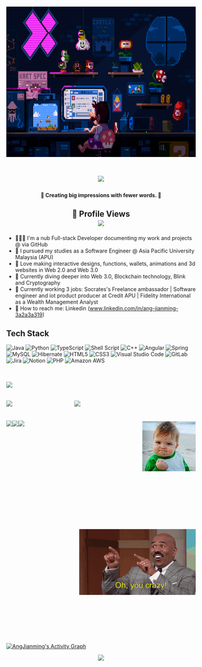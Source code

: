 <img align="center" src="https://raw.githubusercontent.com/patricnilackshan/patricnilackshan/main/images/CoverPhoto.gif" width="2500" height="400"></img>

<h1 align="center">
    <img src="https://readme-typing-svg.herokuapp.com/?font=Righteous&size=35&center=true&Center=true&width=500&height=70&duration=4000&lines=Yo+wussup+🤙;I'm+Ang+Jianming+(+＾◡＾)っ;I'm+a+Developer+🧑🏻‍💻;I'm+a+Software+Engineer+👷🏻‍♂️;I'm+a+Full+Time+Learner+🤓;"/>
<!--     <b>Yo, I'm Ang Jianming 🤙</b> -->
</h1>

<h4 align="center">
    <b>💪 Creating big impressions with fewer words. 💪</b>
</h4>

<!--
**AngJianming/AngJianming** is a ✨ _special_ ✨ repository because its `README.md` (this file) appears on your GitHub profile.

Here are some ideas to get you started:
-->

<h2 align="center">
    <b>👀 Profile Views</b><br/>
    <img src="https://profile-counter.glitch.me/AngJianming/count.svg"/>
</h2>

- 🧑🏻‍💻 I'm a nub Full-stack Developer documenting my work and projects @ via GitHub
- 🎒 I pursued my studies as a Software Engineer @ Asia Pacific University Malaysia (APU)
- 🌟 Love making interactive designs, functions, wallets, animations and 3d websites in Web 2.0 and Web 3.0
- 🤔 Currently diving deeper into Web 3.0, Blockchain technology, Blink and Cryptography
- 💼 Currently working 3 jobs: Socrates's Freelance ambassador | Software engineer and iot product producer at Credit APU | Fidelity International as a Wealth Management Analyst
- 💬 How to reach me: Linkedin (www.linkedin.com/in/ang-jianming-3a2a3a319)
<!-- 🕵️‍♂️ Always looking for remote part-time with KPI or freelancing job opportunities -->


## Tech Stack
![Java](https://img.shields.io/badge/java-%23ED8B00.svg?style=for-the-badge&logo=openjdk&logoColor=white) ![Python](https://img.shields.io/badge/python-3670A0?style=for-the-badge&logo=python&logoColor=ffdd54) ![TypeScript](https://img.shields.io/badge/typescript-%23007ACC.svg?style=for-the-badge&logo=typescript&logoColor=white) ![Shell Script](https://img.shields.io/badge/shell_script-%23121011.svg?style=for-the-badge&logo=gnu-bash&logoColor=white) ![C++](https://img.shields.io/badge/c++-%2300599C.svg?style=for-the-badge&logo=c%2B%2B&logoColor=white) ![Angular](https://img.shields.io/badge/angular-%23DD0031.svg?style=for-the-badge&logo=angular&logoColor=white)  ![Spring](https://img.shields.io/badge/spring-%236DB33F.svg?style=for-the-badge&logo=spring&logoColor=white) ![MySQL](https://img.shields.io/badge/mysql-%2300f.svg?style=for-the-badge&logo=mysql&logoColor=white) ![Hibernate](https://img.shields.io/badge/Hibernate-59666C?style=for-the-badge&logo=Hibernate&logoColor=white) ![HTML5](https://img.shields.io/badge/html5-%23E34F26.svg?style=for-the-badge&logo=html5&logoColor=white) ![CSS3](https://img.shields.io/badge/css3-%231572B6.svg?style=for-the-badge&logo=css3&logoColor=white) ![Visual Studio Code](https://img.shields.io/badge/Visual%20Studio%20Code-0078d7.svg?style=for-the-badge&logo=visual-studio-code&logoColor=white) ![GitLab](https://img.shields.io/badge/gitlab-%23181717.svg?style=for-the-badge&logo=gitlab&logoColor=white) ![Jira](https://img.shields.io/badge/jira-%230A0FFF.svg?style=for-the-badge&logo=jira&logoColor=white) ![Notion](https://img.shields.io/badge/Notion-%23000000.svg?style=for-the-badge&logo=notion&logoColor=white) ![PHP](https://img.shields.io/badge/PHP-777BB4?style=for-the-badge&logo=php&logoColor=white) ![Amazon AWS](https://img.shields.io/badge/Amazon_AWS-232F3E?style=for-the-badge&logo=amazon-aws&logoColor=white)

<!-- Github Achievements --> 
<br><br>
![](https://github-profile-trophy.vercel.app/?username=AngJianming&theme=juicyfresh&no-frame=true&no-bg=true&margin-w=-13&row1)
<br><br>

<!-- Quotes -->
<a href="https://github.com/piyushsuthar/github-readme-quotes">
  <img align=left src="https://quotes-github-readme.vercel.app/api?theme=algolia&type=horizontal&quote=My%20brain%20🧠💤%20tells%20me%20that%20I'm%20tired,%20but%20my%20heart%20❤️‍🩹%20tells%20me%20to%20keep%20going."/>
</a>

<img src="Success Kid.jpeg" align="right" height="133px" style="padding-top: 55px"/>

<!-- Github Streaks -->
<p align="center">
    <a href="https://git.io/streak-stats">
      <!--<img align=centre src="https://streak-stats.demolab.com?user=AngJianming&theme=highcontrast&border_radius=10" style="padding-bottom: 20px;"/></a>-->
      <img align="centre" src="https://streak-stats.demolab.com/?user=AngJianming&theme=transparent&hide_border=true&border_radius=10" style="padding-bottom: 20px;"/>
    </a>
</p>
<!--<img src="/assets/running.webp" align="right" height="204px"/>-->

<!-- Github Stats -->
<a href="https://github.com/anuraghazra/github-readme-stats">
  <img align=left src="https://github-readme-stats.vercel.app/api?username=AngJianming&theme=transparent&show_icons=true&hide_border=true&border_radius=10"/>
</a>

<!-- Most Used Languages -->
<a href="https://github.com/anuraghazra/github-readme-stats">
  <img align=left src="https://github-readme-stats.vercel.app/api/top-langs/?username=AngJianming&theme=transparent&layout=compact&hide_border=true&border_radius=7.5"/>
</a>

<!-- Waka Time Stats -->
<td colspan="0" align="center">
  <img align=left src="https://github-readme-stats.vercel.app/api/wakatime?username=AngJianming&layout=compact&theme=transparent&show_icons=true&hide_border=true&border_radius=0"/>
</td>


<br><br><br><br><br><br><br><br><br><br><br><br><br><br><br><br><br>
<img src="Steve Harvey.gif" alt="Wow Man" align=right style="width:310px;height:300;">
<br><br><br><br><br><br><br><br><br><br><br><br><br><br><br><br><br>

<a href="https://github.com/AngJianming/github-readme-activity-graph"><img alt="AngJianming's Activity Graph" src="https://github-readme-activity-graph.vercel.app/graph/?username=AngJianming&bg_color=1F222E&color=4da6ff&line=02cf35&point=FFFFFF&hide_border=true" /></a>

<!-- ashutosh00710 -->
<!--bg_color=1F222E&color=F8D866&line=F85D7F&point=FFFFFF -->

<!-- Footer -->
<p align="center">
  <img src="https://capsule-render.vercel.app/api?type=waving&color=gradient&height=60&width=330&section=footer"/>
</p> 

